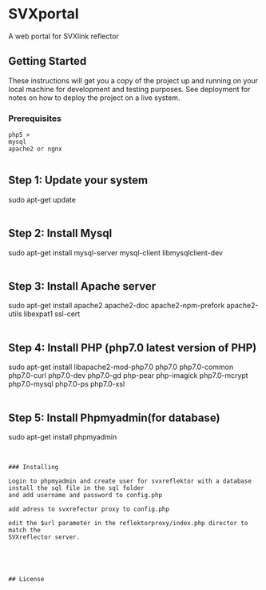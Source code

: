 # SVXportal

A web portal for SVXlink reflector

## Getting Started

These instructions will get you a copy of the project up and running on your local machine for development and testing purposes. See deployment for notes on how to deploy the project on a live system.

### Prerequisites


```
php5 > 
mysql
apache2 or ngnx


```

Step 1: Update your system<br>
----
sudo apt-get update<br><br>

Step 2: Install Mysql<br>
----
sudo apt-get install mysql-server mysql-client libmysqlclient-dev<br><br>

Step 3: Install Apache server<br>
----
sudo apt-get install apache2 apache2-doc apache2-npm-prefork apache2-utils libexpat1 ssl-cert<br><br>

Step 4: Install PHP (php7.0 latest version of PHP)
----
sudo apt-get install libapache2-mod-php7.0 php7.0 php7.0-common php7.0-curl php7.0-dev php7.0-gd php-pear php-imagick php7.0-mcrypt php7.0-mysql php7.0-ps php7.0-xsl<br><br>

Step 5: Install Phpmyadmin(for database)
----
sudo apt-get install phpmyadmin<br><br>

```

### Installing

Login to phpmyadmin and create user for svxreflektor with a database
install the sql file in the sql folder
and add username and password to config.php

add adress to svxrefector proxy to config.php

edit the $url parameter in the reflektorproxy/index.php director to match the 
SVXreflector server.





## License


